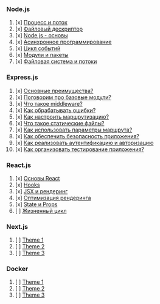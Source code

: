 

### Node.js

1. [x] [Процесс и поток](node/process.md)
2. [x] [Файловый дескриптор](node/file-descriptor.md)
3. [x] [Node.js - основы](node/node-js-fundamentals.md)
4. [x] [Асинхронное программирование](node/asynchronous-programming.md)
5. [x] [Цикл событий](node/event-loop.md)
6. [x] [Модули и пакеты](node/modules-packages.md)
7. [x] [Файловая система и потоки](node/file-system-streams.md)


### Express.js

1. [x] [Основные преимущества?](express/advantages.md)
2. [x] [Поговорим про базовые модули?](express/modules.md)
3. [x] [Что такое middleware?](express/middlewares.md)
4. [x] [Как обрабатывать ошибки?](express/errors.md)
5. [x] [Как настроить маршрутизацию?](express/routers.md) 
6. [x] [Что такое статические файлы?](express/static-files.md)
7. [x] [Как использовать параметры маршрута?](express/router-params.md) 
8. [x] [Как обеспечить безопасность приложения?](express/security.md)
9. [x] [Как реализовать аутентификацию и авторизацию](express/auth.md) 
10. [x] [Как организовать тестирование приложения?](express/tests.md)

### React.js

1. [x] [Основы React](react/fundamental.md)
2. [x] [Hooks](react/hooks/hooks.md)
3. [x] [JSX и рендеринг](react/jsx.md)
4. [x] [Оптимизация рендеринга](react/optimization.md)
5. [x] [State и Props](react/state.md)
6. [ ] [Жизненный цикл](react/life-cycle.md)

### Next.js

1. [ ] [Theme 1](docker/test.md)
2. [ ] [Theme 2](docker/test.md)
3. [ ] [Theme 3](docker/test.md)

### Docker

1. [ ] [Theme 1](docker/test.md)
2. [ ] [Theme 2](docker/test.md)
3. [ ] [Theme 3](docker/test.md)
